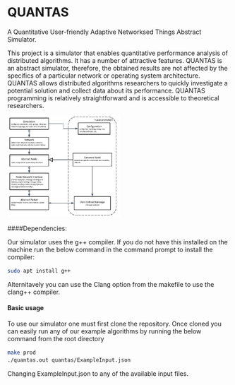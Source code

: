 # QUANTAS
A Quantitative User-friendly Adaptive Networksed Things Abstract Simulator.

This project is a simulator that enables quantitative performance analysis of distributed algorithms. It has a number of attractive features. QUANTAS is an abstract simulator, therefore, the obtained results are not affected by the specifics of a particular network or operating system architecture. QUANTAS allows distributed algorithms researchers to quickly investigate a potential solution  and collect data about its performance. QUANTAS programming is relatively straightforward and is accessible to theoretical researchers. 

<img src="Documentation/abstract%20sim%20draw.pptx.jpg" alt="System Diagram" style="zoom: 33%;" />

####Dependencies:

Our simulator uses the g++ compiler. If you do not have this installed on the machine run the below command in the command prompt to install the compiler:

```sh
sudo apt install g++
```

Alternitavely you can use the Clang option from the makefile to use the clang++ compiler.

#### Basic usage
To use our simulator one must first clone the repository.
Once cloned you can easily run any of our example algorithms by running the below command from the root directory

```sh
make prod
./quantas.out quantas/ExampleInput.json

```

Changing ExampleInput.json to any of the available input files.